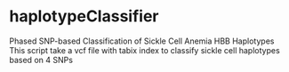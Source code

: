 # haplotypeClassifier
Phased SNP-based Classification of Sickle Cell Anemia HBB Haplotypes
This script take a vcf file with tabix index to classify sickle cell haplotypes based on 4 SNPs
